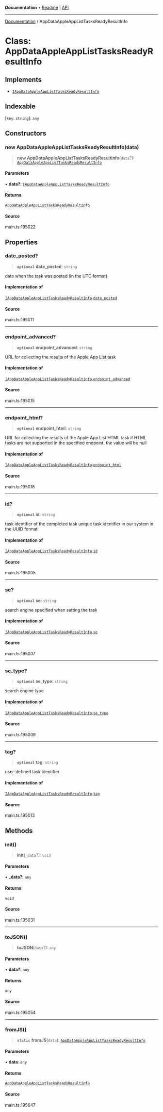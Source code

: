 **Documentation** • [Readme](../README.md) \| [API](../globals.md)

***

[Documentation](../README.md) / AppDataAppleAppListTasksReadyResultInfo

# Class: AppDataAppleAppListTasksReadyResultInfo

## Implements

- [`IAppDataAppleAppListTasksReadyResultInfo`](../interfaces/IAppDataAppleAppListTasksReadyResultInfo.md)

## Indexable

 \[`key`: `string`\]: `any`

## Constructors

### new AppDataAppleAppListTasksReadyResultInfo(data)

> **new AppDataAppleAppListTasksReadyResultInfo**(`data`?): [`AppDataAppleAppListTasksReadyResultInfo`](AppDataAppleAppListTasksReadyResultInfo.md)

#### Parameters

• **data?**: [`IAppDataAppleAppListTasksReadyResultInfo`](../interfaces/IAppDataAppleAppListTasksReadyResultInfo.md)

#### Returns

[`AppDataAppleAppListTasksReadyResultInfo`](AppDataAppleAppListTasksReadyResultInfo.md)

#### Source

main.ts:195022

## Properties

### date\_posted?

> **`optional`** **date\_posted**: `string`

date when the task was posted (in the UTC format)

#### Implementation of

[`IAppDataAppleAppListTasksReadyResultInfo`](../interfaces/IAppDataAppleAppListTasksReadyResultInfo.md).[`date_posted`](../interfaces/IAppDataAppleAppListTasksReadyResultInfo.md#date_posted)

#### Source

main.ts:195011

***

### endpoint\_advanced?

> **`optional`** **endpoint\_advanced**: `string`

URL for collecting the results of the Apple App List task

#### Implementation of

[`IAppDataAppleAppListTasksReadyResultInfo`](../interfaces/IAppDataAppleAppListTasksReadyResultInfo.md).[`endpoint_advanced`](../interfaces/IAppDataAppleAppListTasksReadyResultInfo.md#endpoint_advanced)

#### Source

main.ts:195015

***

### endpoint\_html?

> **`optional`** **endpoint\_html**: `string`

URL for collecting the results of the Apple App List HTML task
if HTML tasks are not supported in the specified endpoint, the value will be null

#### Implementation of

[`IAppDataAppleAppListTasksReadyResultInfo`](../interfaces/IAppDataAppleAppListTasksReadyResultInfo.md).[`endpoint_html`](../interfaces/IAppDataAppleAppListTasksReadyResultInfo.md#endpoint_html)

#### Source

main.ts:195018

***

### id?

> **`optional`** **id**: `string`

task identifier of the completed task
unique task identifier in our system in the UUID format

#### Implementation of

[`IAppDataAppleAppListTasksReadyResultInfo`](../interfaces/IAppDataAppleAppListTasksReadyResultInfo.md).[`id`](../interfaces/IAppDataAppleAppListTasksReadyResultInfo.md#id)

#### Source

main.ts:195005

***

### se?

> **`optional`** **se**: `string`

search engine specified when setting the task

#### Implementation of

[`IAppDataAppleAppListTasksReadyResultInfo`](../interfaces/IAppDataAppleAppListTasksReadyResultInfo.md).[`se`](../interfaces/IAppDataAppleAppListTasksReadyResultInfo.md#se)

#### Source

main.ts:195007

***

### se\_type?

> **`optional`** **se\_type**: `string`

search engine type

#### Implementation of

[`IAppDataAppleAppListTasksReadyResultInfo`](../interfaces/IAppDataAppleAppListTasksReadyResultInfo.md).[`se_type`](../interfaces/IAppDataAppleAppListTasksReadyResultInfo.md#se_type)

#### Source

main.ts:195009

***

### tag?

> **`optional`** **tag**: `string`

user-defined task identifier

#### Implementation of

[`IAppDataAppleAppListTasksReadyResultInfo`](../interfaces/IAppDataAppleAppListTasksReadyResultInfo.md).[`tag`](../interfaces/IAppDataAppleAppListTasksReadyResultInfo.md#tag)

#### Source

main.ts:195013

## Methods

### init()

> **init**(`_data`?): `void`

#### Parameters

• **\_data?**: `any`

#### Returns

`void`

#### Source

main.ts:195031

***

### toJSON()

> **toJSON**(`data`?): `any`

#### Parameters

• **data?**: `any`

#### Returns

`any`

#### Source

main.ts:195054

***

### fromJS()

> **`static`** **fromJS**(`data`): [`AppDataAppleAppListTasksReadyResultInfo`](AppDataAppleAppListTasksReadyResultInfo.md)

#### Parameters

• **data**: `any`

#### Returns

[`AppDataAppleAppListTasksReadyResultInfo`](AppDataAppleAppListTasksReadyResultInfo.md)

#### Source

main.ts:195047
